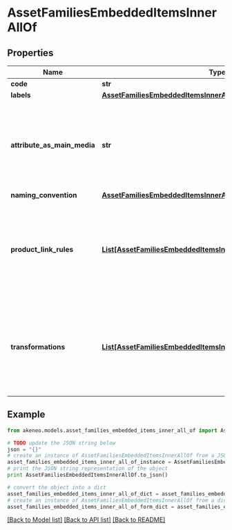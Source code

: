 # AssetFamiliesEmbeddedItemsInnerAllOf


## Properties
Name | Type | Description | Notes
------------ | ------------- | ------------- | -------------
**code** | **str** | Asset family code | 
**labels** | [**AssetFamiliesEmbeddedItemsInnerAllOfLabels**](AssetFamiliesEmbeddedItemsInnerAllOfLabels.md) |  | [optional] 
**attribute_as_main_media** | **str** | Attribute code that is used as the main media of the asset family. | [optional] [default to 'First media file or media link attribute that was created']
**naming_convention** | [**AssetFamiliesEmbeddedItemsInnerAllOfNamingConvention**](AssetFamiliesEmbeddedItemsInnerAllOfNamingConvention.md) |  | [optional] 
**product_link_rules** | [**List[AssetFamiliesEmbeddedItemsInnerAllOfProductLinkRulesInner]**](AssetFamiliesEmbeddedItemsInnerAllOfProductLinkRulesInner.md) | The rules that will be run after the asset creation, in order to automatically link the assets of this family to a set of products. To understand the format of this property, see &lt;a href&#x3D;&#39;/concepts/asset-manager.html#focus-on-the-product-link-rule&#39;&gt;here&lt;/a&gt;. | [optional] 
**transformations** | [**List[AssetFamiliesEmbeddedItemsInnerAllOfTransformationsInner]**](AssetFamiliesEmbeddedItemsInnerAllOfTransformationsInner.md) | The transformations to perform on source files in order to generate new files into your asset attributes (only available since v4.0). To understand the format of this property, see &lt;a href&#x3D;&#39;/concepts/asset-manager.html#focus-on-the-transformations&#39;&gt;here&lt;/a&gt;. | [optional] 

## Example

```python
from akeneo.models.asset_families_embedded_items_inner_all_of import AssetFamiliesEmbeddedItemsInnerAllOf

# TODO update the JSON string below
json = "{}"
# create an instance of AssetFamiliesEmbeddedItemsInnerAllOf from a JSON string
asset_families_embedded_items_inner_all_of_instance = AssetFamiliesEmbeddedItemsInnerAllOf.from_json(json)
# print the JSON string representation of the object
print AssetFamiliesEmbeddedItemsInnerAllOf.to_json()

# convert the object into a dict
asset_families_embedded_items_inner_all_of_dict = asset_families_embedded_items_inner_all_of_instance.to_dict()
# create an instance of AssetFamiliesEmbeddedItemsInnerAllOf from a dict
asset_families_embedded_items_inner_all_of_form_dict = asset_families_embedded_items_inner_all_of.from_dict(asset_families_embedded_items_inner_all_of_dict)
```
[[Back to Model list]](../README.md#documentation-for-models) [[Back to API list]](../README.md#documentation-for-api-endpoints) [[Back to README]](../README.md)


